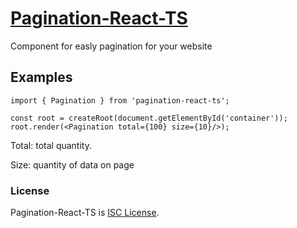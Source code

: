 
# [Pagination-React-TS]()

Component for easly pagination for your website

## Examples

```tsx
import { Pagination } from 'pagination-react-ts';

const root = createRoot(document.getElementById('container'));
root.render(<Pagination total={100} size={10}/>);
```

Total: total quantity.

Size: quantity of data on page

### License

Pagination-React-TS is [ISC License](./LICENSE).
